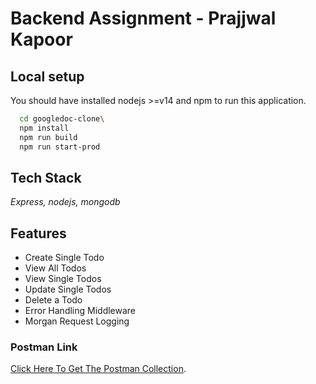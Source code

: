 # Backend Assignment - Prajjwal Kapoor

## Local setup

You should have installed nodejs >=v14 and npm to run this application.

```bash
  cd googledoc-clone\
  npm install
  npm run build
  npm run start-prod
```

## Tech Stack

_Express, nodejs, mongodb_

## Features

- Create Single Todo
- View All Todos
- View Single Todos
- Update Single Todos
- Delete a Todo
- Error Handling Middleware
- Morgan Request Logging

### Postman Link

[Click Here To Get The Postman Collection](https://orange-sunset-619973.postman.co/workspace/Team-Workspace~6def5635-e988-4f57-8fbd-c7a97d55498e/collection/28335956-adce652e-4539-4ba9-a90d-0edfcbfd7280?action=share&creator=28335956).

